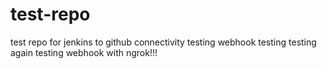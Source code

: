 # test-repo
test repo for jenkins to github connectivity
testing webhook
testing
testing again
testing webhook with ngrok!!!
